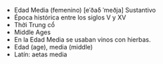 - Edad Media (femenino) [eˈðaδ ˈmeðja] Sustantivo
- Época histórica entre los siglos V y XV
- Thời Trung cổ
- Middle Ages
- En la Edad Media se usaban vinos con hierbas.
- Edad (age), media (middle)
- Latín: aetas media